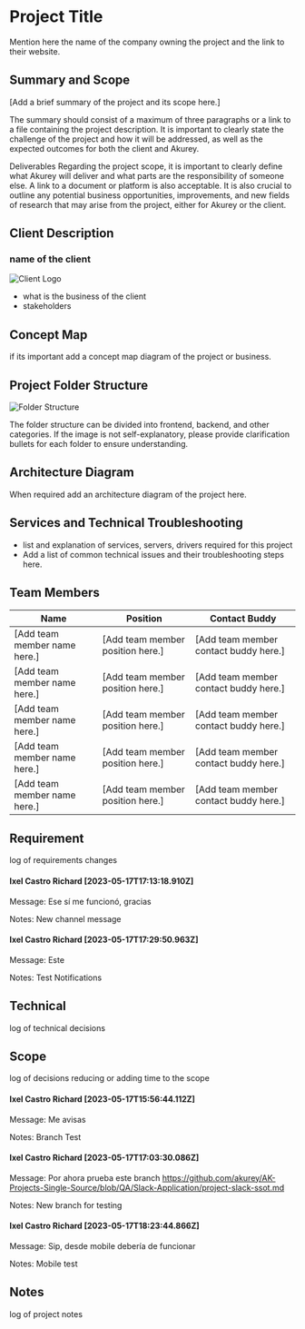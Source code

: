 # Project Title
Mention here the name of the company owning the project and the link to their website.

## Summary and Scope

[Add a brief summary of the project and its scope here.]

The summary should consist of a maximum of three paragraphs or a link to a file containing the project description. It is important to clearly state the challenge of the project and how it will be addressed, as well as the expected outcomes for both the client and Akurey.

Deliverables
Regarding the project scope, it is important to clearly define what Akurey will deliver and what parts are the responsibility of someone else. A link to a document or platform is also acceptable. It is also crucial to outline any potential business opportunities, improvements, and new fields of research that may arise from the project, either for Akurey or the client.

## Client Description

### name of the client

![Client Logo](link_to_client_logo)

- what is the business of the client
- stakeholders

## Concept Map

if its important add a concept map diagram of the project or business.

## Project Folder Structure

![Folder Structure](link_to_image_of_folder_structure)

The folder structure can be divided into frontend, backend, and other categories. If the image is not self-explanatory, please provide clarification bullets for each folder to ensure understanding.

## Architecture Diagram

When required add an architecture diagram of the project here.

## Services and Technical Troubleshooting

- list and explanation of services, servers, drivers required for this project
- Add a list of common technical issues and their troubleshooting steps here.

## Team Members

| Name | Position | Contact Buddy |
| --- | --- | --- |
| [Add team member name here.] | [Add team member position here.] | [Add team member contact buddy here.] |
| [Add team member name here.] | [Add team member position here.] | [Add team member contact buddy here.] |
| [Add team member name here.] | [Add team member position here.] | [Add team member contact buddy here.] |
| [Add team member name here.] | [Add team member position here.] | [Add team member contact buddy here.] |
| [Add team member name here.] | [Add team member position here.] | [Add team member contact buddy here.] |

## Requirement

log of requirements changes

#### **Ixel Castro Richard [2023-05-17T17:13:18.910Z]** 

Message: Ese sí me funcionó, gracias

Notes: New channel message

#### **Ixel Castro Richard [2023-05-17T17:29:50.963Z]** 

Message: Este

Notes: Test Notifications

## Technical

log of technical decisions

## Scope

log of decisions reducing or adding time to the scope

#### **Ixel Castro Richard [2023-05-17T15:56:44.112Z]** 

Message: Me avisas

Notes: Branch Test

#### **Ixel Castro Richard [2023-05-17T17:03:30.086Z]** 

Message: Por ahora prueba este branch <https://github.com/akurey/AK-Projects-Single-Source/blob/QA/Slack-Application/project-slack-ssot.md>

Notes: New branch for testing

#### **Ixel Castro Richard [2023-05-17T18:23:44.866Z]** 

Message: Sip, desde mobile debería de funcionar

Notes: Mobile test

## Notes

log of project notes
